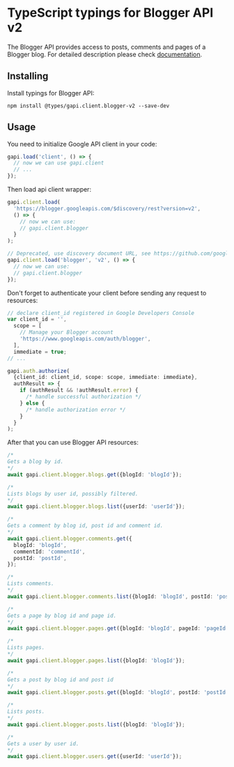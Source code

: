 # TypeScript typings for Blogger API v2

The Blogger API provides access to posts, comments and pages of a Blogger blog.
For detailed description please check [documentation](https://developers.google.com/blogger/docs/3.0/getting_started).

## Installing

Install typings for Blogger API:

```
npm install @types/gapi.client.blogger-v2 --save-dev
```

## Usage

You need to initialize Google API client in your code:

```typescript
gapi.load('client', () => {
  // now we can use gapi.client
  // ...
});
```

Then load api client wrapper:

```typescript
gapi.client.load(
  'https://blogger.googleapis.com/$discovery/rest?version=v2',
  () => {
    // now we can use:
    // gapi.client.blogger
  }
);
```

```typescript
// Deprecated, use discovery document URL, see https://github.com/google/google-api-javascript-client/blob/master/docs/reference.md#----gapiclientloadname----version----callback--
gapi.client.load('blogger', 'v2', () => {
  // now we can use:
  // gapi.client.blogger
});
```

Don't forget to authenticate your client before sending any request to resources:

```typescript
// declare client_id registered in Google Developers Console
var client_id = '',
  scope = [
    // Manage your Blogger account
    'https://www.googleapis.com/auth/blogger',
  ],
  immediate = true;
// ...

gapi.auth.authorize(
  {client_id: client_id, scope: scope, immediate: immediate},
  authResult => {
    if (authResult && !authResult.error) {
      /* handle successful authorization */
    } else {
      /* handle authorization error */
    }
  }
);
```

After that you can use Blogger API resources: <!-- TODO: make this work for multiple namespaces -->

```typescript
/*
Gets a blog by id.
*/
await gapi.client.blogger.blogs.get({blogId: 'blogId'});

/*
Lists blogs by user id, possibly filtered.
*/
await gapi.client.blogger.blogs.list({userId: 'userId'});

/*
Gets a comment by blog id, post id and comment id.
*/
await gapi.client.blogger.comments.get({
  blogId: 'blogId',
  commentId: 'commentId',
  postId: 'postId',
});

/*
Lists comments.
*/
await gapi.client.blogger.comments.list({blogId: 'blogId', postId: 'postId'});

/*
Gets a page by blog id and page id.
*/
await gapi.client.blogger.pages.get({blogId: 'blogId', pageId: 'pageId'});

/*
Lists pages.
*/
await gapi.client.blogger.pages.list({blogId: 'blogId'});

/*
Gets a post by blog id and post id
*/
await gapi.client.blogger.posts.get({blogId: 'blogId', postId: 'postId'});

/*
Lists posts.
*/
await gapi.client.blogger.posts.list({blogId: 'blogId'});

/*
Gets a user by user id.
*/
await gapi.client.blogger.users.get({userId: 'userId'});
```
